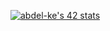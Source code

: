 
<!-- OLD -->
<!-- [![42 Profile Card](https://1337-readme.vercel.app/api/profile?cursus=42cursus&dark=true&login=abdel-ke)](https://github.com/mohouyizme/1337-readme) -->
<!-- [![42 Profile Card](https://1337-readme.vercel.app/api/profile?cursus=42cursus&login=abdel-ke)](https://github.com/mohouyizme/1337-readme) -->
<!-- 
<a href="https://github.com/abdel-ke?tab=repositories">
  <img align="center" src="https://github-readme-stats.vercel.app/api/top-langs/?username=abdel-ke&theme=dark"/>
</a>
<a href="https://github.com/abdel-ke?tab=repositories">
 <img align="center" src="https://github-readme-stats.vercel.app/api?username=abdel-ke&line_height=40&show_icons=true&theme=dark">
</a> -->
<!-- END OLD -->

<!-- NEW -->
<!-- https://badge.mediaplus.ma/darkblue/abdel-ke -->
<!-- [![abdel-ke's 42 stats](https://badge.mediaplus.ma/darkblue/abdel-ke)](https://github.com/oakoudad/badge42) -->
<a href="https://github.com/JaeSeoKim/badge42"><img src="https://badge.mediaplus.ma/colorfulwaves/abdel-ke" alt="abdel-ke's 42 stats" /></a>
<!-- END NEW -->


<!--
**abdel-ke/abdel-ke** is a ✨ _special_ ✨ repository because its `README.md` (this file) appears on your GitHub profile.

Here are some ideas to get you started:

- 🔭 I’m currently working on ...
- 🌱 I’m currently learning ...
- 👯 I’m looking to collaborate on ...
- 🤔 I’m looking for help with ...
- 💬 Ask me about ...
- 📫 How to reach me: ...
- 😄 Pronouns: ...
- ⚡ Fun fact: ...
-->
